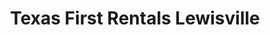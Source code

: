 ---
title: "Texas First Rentals Lewisville"
url: /lewisville/texas-first-rentals-lewisville/
shop: Mieten
---